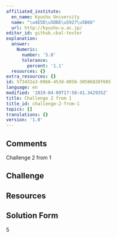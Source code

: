 ```yaml
---
affiliated_institute:
  en_name: Kyushu University
  name: "\u4E5D\u5DDE\u5927\u5B66"
  url: http://kyushu-u.ac.jp/
editor_id: github.cbal-tester
explanation:
  answer:
    Numeric:
      number: '5.0'
      tolerance:
        percent: '1.1'
  resources: {}
extra_resources: {}
id: 573432a3-0966-453d-8058-30586820f685
language: en
modified: '2019-04-09T17:50:41.342935Z'
title: Challenge 2 from 1
title_id: challenge-2-from-1
topics: []
translations: {}
version: '1.0'
---
```


## Comments

Challenge 2 from 1

## Challenge



## Resources



## Solution Form
5



